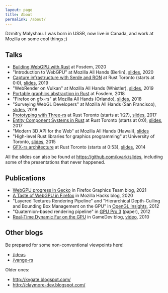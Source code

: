 ```yaml
---
layout: page
title: About
permalink: /about/
---
```


Dzmitry Malyshau.
I was born in USSR, now live in Canada, and work at Mozilla on some cool things ;)

## Talks

- [Building WebGPU with Rust](https://fosdem.org/2020/schedule/event/rust_webgpu/) at Fosdem, 2020
- "Introduction to WebGPU" at Mozilla All Hands (Berlin), [slides](https://github.com/kvark/slides/raw/d3d9009aaefa98f63fa3c63b35c847c87b062d33/IntroductionToWebGPU_BerlinAllHands.pdf), 2020
- [Capture infrastructure with Serde and RON](https://www.youtube.com/watch?v=F1AquroPfcI) at Rust Toronto (starts at 0:0), [slides](https://github.com/kvark/slides/raw/d3d9009aaefa98f63fa3c63b35c847c87b062d33/WR_Capture_Infrastructure_RustTorontoMeetup.pdf), 2019
- "WebRender on Vulkan" at Mozilla All Hands (Whistler), [slides](https://github.com/kvark/slides/raw/d3d9009aaefa98f63fa3c63b35c847c87b062d33/WebRenderOnVulkan_WhistlerAllHands.pdf), 2019
- [Portable graphics abstraction in Rust](https://archive.fosdem.org/2018/schedule/event/rust_vulkan_gfx_rs/) at Fosdem, 2018
- "Firefox on gfx-rs" at Mozilla All Hands (Orlando), [slides](https://github.com/kvark/slides/raw/d3d9009aaefa98f63fa3c63b35c847c87b062d33/FirefoxOnGFX_OrlandoAllHands.pdf), 2018
- "Surveying WebGL Developers" at Mozilla All Hands (San Francisco), [slides](https://github.com/kvark/slides/raw/ab961cb7c379530af5a23bc2652d2bf0f4c8e637/SurveyingWebGLDevelopers_SanFranAllHands.pdf), 2018
- [Prototyping with Three-rs](https://www.youtube.com/watch?v=ciUfrpv-568) at Rust Toronto (starts at 1:27), [slides](https://github.com/kvark/slides/raw/d3d9009aaefa98f63fa3c63b35c847c87b062d33/ThreeRS_RustTorontoMeetup.pdf), 2017 
- [Entity Component Systems in Rust](https://www.youtube.com/watch?v=7WXE-2LRrXQ) at Rust Toronto (starts at 0:0), [slides](https://github.com/kvark/slides/raw/d3d9009aaefa98f63fa3c63b35c847c87b062d33/ECS_WithRust_RustTorontoMeetup.pdf), 2017
- "Modern 3D API for the Web" at Mozilla All Hands (Hawaii), [slides](https://github.com/kvark/slides/raw/d3d9009aaefa98f63fa3c63b35c847c87b062d33/WebMetal_HawaiiAllHands.pdf)
- "High-level Rust libraries for graphics programming" at University of Toronto, [slides](https://github.com/kvark/slides/raw/d3d9009aaefa98f63fa3c63b35c847c87b062d33/GFX_HighLevel_RustTorontoMeetup.pdf), 2015
- [GFX-rs architecture](https://air.mozilla.org/toronto-rust-meetup-october-2014/) at Rust Toronto (starts at 0:53), [slides](https://github.com/kvark/slides/raw/d3d9009aaefa98f63fa3c63b35c847c87b062d33/GFX_RustTorontoMeetup.pdf), 2014 

All the slides can also be found at https://github.com/kvark/slides, including some of the presentations that never happened.

## Publications

- [WebGPU progress in Gecko](https://mozillagfx.wordpress.com/2021/03/10/webgpu-progress/) in Firefox Graphics Team blog, 2021
- [A Taste of WebGPU in Firefox](https://hacks.mozilla.org/2020/04/experimental-webgpu-in-firefox/) in Mozilla Hacks blog, 2020
- "Layered Textures Rendering Pipeline" and "Hierarchical Depth-Culling and Bounding Box Management on the GPU" in [OpenGL Insights](https://www.routledge.com/OpenGL-Insights/Cozzi-Riccio/p/book/9781439893760?utm_source=crcpress.com), 2012
- "Quaternion-based rendering pipeline" in [GPU Pro 3](https://www.routledge.com/GPU-PRO-3-Advanced-Rendering-Techniques/Engel/p/book/9781439887820?utm_source=crcpress.com) (paper), 2012
- [Real-Time Dynamic Fur on the GPU](https://www.gamedev.net/tutorials/programming/graphics/real-time-dynamic-fur-on-the-gpu-r2774/) in GameDev blog, [video](https://www.youtube.com/watch?v=xM2_9X-QvfQ), 2010

## Other blogs

Be prepared for some non-conventional viewpoints here!

  - [/ideas](https://kvark.github.io/ideas)
  - [/vange-rs](https://kvark.github.io/vange-rs)

Older ones:
  - http://kvgate.blogspot.com/
  - http://claymore-dev.blogspot.com/
